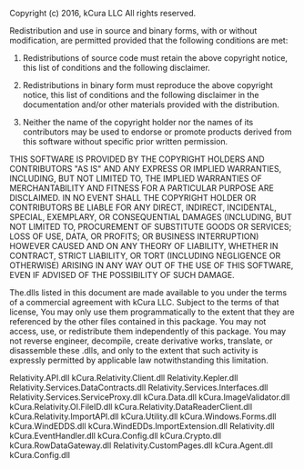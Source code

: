 Copyright (c) 2016, kCura LLC
All rights reserved.

Redistribution and use in source and binary forms, with or without modification, are permitted provided that the following conditions are met:

1. Redistributions of source code must retain the above copyright notice, this list of conditions and the following disclaimer.

2. Redistributions in binary form must reproduce the above copyright notice, this list of conditions and the following disclaimer in the documentation and/or other materials provided with the distribution.

3. Neither the name of the copyright holder nor the names of its contributors may be used to endorse or promote products derived from this software without specific prior written permission.

THIS SOFTWARE IS PROVIDED BY THE COPYRIGHT HOLDERS AND CONTRIBUTORS "AS IS" AND ANY EXPRESS OR IMPLIED WARRANTIES, INCLUDING, BUT NOT LIMITED TO, THE IMPLIED WARRANTIES OF MERCHANTABILITY AND FITNESS FOR A PARTICULAR PURPOSE ARE DISCLAIMED. IN NO EVENT SHALL THE COPYRIGHT HOLDER OR CONTRIBUTORS BE LIABLE FOR ANY DIRECT, INDIRECT, INCIDENTAL, SPECIAL, EXEMPLARY, OR CONSEQUENTIAL DAMAGES (INCLUDING, BUT NOT LIMITED TO, PROCUREMENT OF SUBSTITUTE GOODS OR SERVICES; LOSS OF USE, DATA, OR PROFITS; OR BUSINESS INTERRUPTION) HOWEVER CAUSED AND ON ANY THEORY OF LIABILITY, WHETHER IN CONTRACT, STRICT LIABILITY, OR TORT (INCLUDING NEGLIGENCE OR OTHERWISE) ARISING IN ANY WAY OUT OF THE USE OF THIS SOFTWARE, EVEN IF ADVISED OF THE POSSIBILITY OF SUCH DAMAGE.

The.dlls listed in this document are made available to you under the terms of a commercial agreement with kCura LLC.  Subject to the terms of that license, You may only use them programmatically to the extent that they are referenced by the other files contained in this package.  You may not access, use, or redistribute them independently of this package.  You may not reverse engineer, decompile, create derivative works, translate, or disassemble these .dlls, and only to the extent that such activity is expressly permitted by applicable law notwithstanding this limitation.

Relativity.API.dll
kCura.Relativity.Client.dll
Relativity.Kepler.dll
Relativity.Services.DataContracts.dll
Relativity.Services.Interfaces.dll
Relativity.Services.ServiceProxy.dll
kCura.Data.dll
kCura.ImageValidator.dll
kCura.Relativity.OI.FileID.dll
kCura.Relativity.DataReaderClient.dll
kCura.Relativity.ImportAPI.dll
kCura.Utility.dll
kCura.Windows.Forms.dll
kCura.WindEDDS.dll
kCura.WindEDDs.ImportExtension.dll
Relativity.dll
kCura.EventHandler.dll
kCura.Config.dll
kCura.Crypto.dll
kCura.RowDataGateway.dll
Relativity.CustomPages.dll
kCura.Agent.dll
kCura.Config.dll
